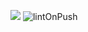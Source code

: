 <a href="https://codeclimate.com/github/codeclimate/codeclimate/maintainability"><img src="https://api.codeclimate.com/v1/badges/a99a88d28ad37a79dbf6/maintainability" /></a>
![lintOnPush](https://github.com/eKulshan/frontend-project-lvl1/workflows/lintOnPush/badge.svg)
